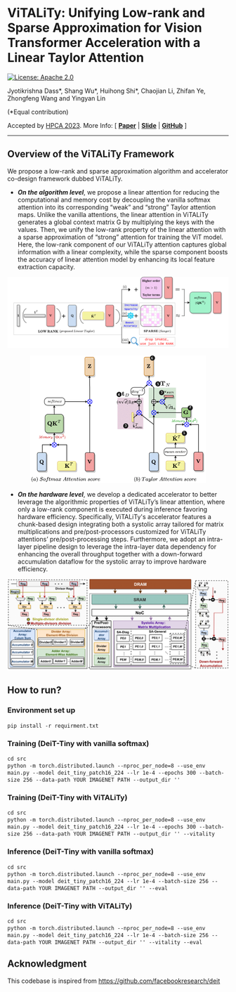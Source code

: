 
# ViTALiTy: Unifying Low-rank and Sparse Approximation for Vision Transformer Acceleration with a Linear Taylor Attention

[![License: Apache 2.0](https://img.shields.io/badge/License-Apache%202.0-green)](https://opensource.org/licenses/Apache-2.0)

Jyotikrishna Dass*, Shang Wu*, Huihong Shi*, Chaojian Li, Zhifan Ye, Zhongfeng Wang and Yingyan Lin

(*Equal contribution)

Accepted by [HPCA 2023](https://hpca-conf.org/2023/). More Info:
\[ [**Paper**](https://arxiv.org/abs/2211.05109) | [**Slide**]() | [**GitHub**](https://github.com/GATECH-EIC/ViTaLiTy) \]

---

## Overview of the ViTALiTy Framework

We propose a low-rank and sparse approximation algorithm and accelerator co-design framework dubbed ViTALiTy.

* ***On the algorithm level***, we propose a linear attention for reducing the computational and memory cost by decoupling the vanilla softmax attention into its corresponding “weak” and “strong” Taylor attention maps. Unlike the vanilla attentions, the linear attention in ViTALiTy generates a global context matrix G by multiplying the keys with the values. Then, we unify the low-rank property of the linear attention with a sparse approximation of “strong” attention for training the ViT model. Here, the low-rank component of our ViTALiTy attention captures global information with a linear complexity, while the sparse component boosts the accuracy of linear attention model by enhancing its local feature extraction capacity.

<p align="center">
<img src="./figures/ViTALiTY-workflow.png" width="800">
</p>
<p align="center">
<img src="./figures/TaylorAttentionFlow2.png" width="400">
</p>


* ***On the hardware level***, we develop a dedicated accelerator to better leverage the algorithmic properties of ViTALiTy’s linear attention, where only a low-rank component is executed during inference favoring hardware efficiency. Specifically, ViTALiTy's accelerator features a chunk-based design integrating both a systolic array tailored for matrix multiplications and pre/post-processors customized for ViTALiTy attentions’ pre/post-processing steps. Furthermore, we adopt an intra-layer pipeline design to leverage the intra-layer data dependency for enhancing the overall throughput together with a down-forward accumulation dataflow for the systolic array to improve hardware efficiency.

<p align="center">
<img src="./figures/hardware_overall.png" width="800">
</p>

## How to run?
### Environment set up

    pip install -r requirment.txt
### Training (DeiT-Tiny with vanilla softmax)
    cd src
    python -m torch.distributed.launch --nproc_per_node=8 --use_env main.py --model deit_tiny_patch16_224 --lr 1e-4 --epochs 300 --batch-size 256 --data-path YOUR IMAGENET PATH --output_dir ''
### Training (DeiT-Tiny with ViTALiTy)
    cd src
    python -m torch.distributed.launch --nproc_per_node=8 --use_env main.py --model deit_tiny_patch16_224 --lr 1e-4 --epochs 300 --batch-size 256 --data-path YOUR IMAGENET PATH --output_dir '' --vitality
### Inference (DeiT-Tiny with vanilla softmax)
    cd src
    python -m torch.distributed.launch --nproc_per_node=8 --use_env main.py --model deit_tiny_patch16_224 --lr 1e-4 --batch-size 256 --data-path YOUR IMAGENET PATH --output_dir '' --eval
### Inference (DeiT-Tiny with ViTALiTy)
    cd src
    python -m torch.distributed.launch --nproc_per_node=8 --use_env main.py --model deit_tiny_patch16_224 --lr 1e-4 --batch-size 256 --data-path YOUR IMAGENET PATH --output_dir '' --vitality --eval

## Acknowledgment
This codebase is inspired from https://github.com/facebookresearch/deit